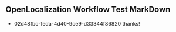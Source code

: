 ## OpenLocalization Workflow Test MarkDown
* 02d48fbc-feda-4d40-9ce9-d33344f86820 thanks!

<!--HONumber=Jul16_HO3-->


